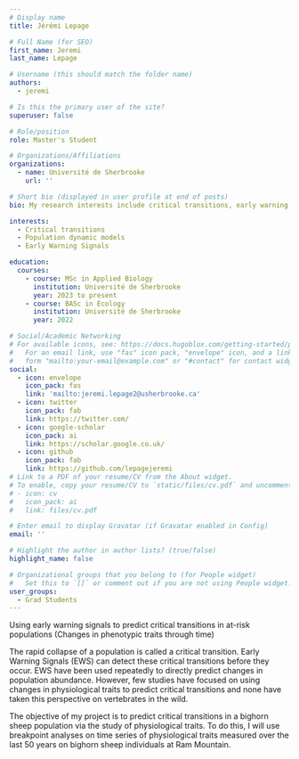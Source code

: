 ```yaml
---
# Display name
title: Jérémi Lepage

# Full Name (for SEO)
first_name: Jeremi
last_name: Lepage

# Username (this should match the folder name)
authors:
  - jeremi

# Is this the primary user of the site?
superuser: false

# Role/position
role: Master's Student

# Organizations/Affiliations
organizations:
  - name: Université de Sherbrooke
    url: ''

# Short bio (displayed in user profile at end of posts)
bio: My research interests include critical transitions, early warning signals and traits based analysis.

interests:
  - Critical transitions
  - Population dynamic models
  - Early Warning Signals

education:
  courses:
    - course: MSc in Applied Biology
      institution: Université de Sherbrooke
      year: 2023 to present
    - course: BASc in Ecology
      institution: Université de Sherbrooke
      year: 2022

# Social/Academic Networking
# For available icons, see: https://docs.hugoblox.com/getting-started/page-builder/#icons
#   For an email link, use "fas" icon pack, "envelope" icon, and a link in the
#   form "mailto:your-email@example.com" or "#contact" for contact widget.
social:
  - icon: envelope
    icon_pack: fas
    link: 'mailto:jeremi.lepage2@usherbrooke.ca'
  - icon: twitter
    icon_pack: fab
    link: https://twitter.com/
  - icon: google-scholar
    icon_pack: ai
    link: https://scholar.google.co.uk/
  - icon: github
    icon_pack: fab
    link: https://github.com/lepagejeremi
# Link to a PDF of your resume/CV from the About widget.
# To enable, copy your resume/CV to `static/files/cv.pdf` and uncomment the lines below.
# - icon: cv
#   icon_pack: ai
#   link: files/cv.pdf

# Enter email to display Gravatar (if Gravatar enabled in Config)
email: ''

# Highlight the author in author lists? (true/false)
highlight_name: false

# Organizational groups that you belong to (for People widget)
#   Set this to `[]` or comment out if you are not using People widget.
user_groups:
  - Grad Students
---
```


Using early warning signals to predict critical transitions in at-risk populations (Changes in phenotypic traits through time)

The rapid collapse of a population is called a critical transition. Early Warning Signals (EWS) can detect these critical transitions before they occur. EWS have been used repeatedly to directly predict changes in population abundance. However, few studies have focused on using changes in physiological traits to predict critical transitions and none have taken this perspective on vertebrates in the wild. 

The objective of my project is to predict critical transitions in a bighorn sheep population via the study of physiological traits. To do this, I will use breakpoint analyses on time series of physiological traits measured over the last 50 years on bighorn sheep individuals at Ram Mountain.
